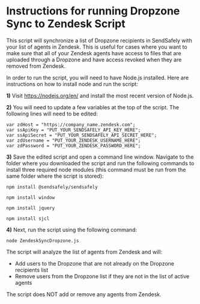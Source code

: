 # Instructions for running Dropzone Sync to Zendesk Script #

This script will synchronize a list of Dropzone recipients in SendSafely with your list of agents in Zendesk. This is useful for cases where you want to make sure that all of your Zendesk agents have access to files that are uploaded through a Dropzone and have access revoked when they are removed from Zendesk. 

In order to run the script, you will need to have Node.js installed. Here are instructions on how to install node and run the script:

**1)** Visit https://nodejs.org/en/ and install the most recent version of Node.js.

**2)** You will need to update a few variables at the top of the script. The following lines will need to be edited:

```var ssHost = "https://company_name.sendsafely.com";
var zdHost = "https://company_name.zendesk.com";
var ssApiKey = "PUT_YOUR_SENDSAFELY_API_KEY_HERE";
var ssApiSecret = "PUT_YOUR_SENDSAFELY_API_SECRET_HERE";
var zdUsername = "PUT_YOUR_ZENDESK_USERNAME_HERE";
var zdPassword = "PUT_YOUR_ZENDESK_PASSWORD_HERE";
```

**3)** Save the edited script and open a command line window. Navigate to the folder where you downloaded the script and run the following commands to install three required node modules (this command must be run from the same folder where the script is stored):

`npm install @sendsafely/sendsafely`

`npm install window`

`npm install jquery`

`npm install sjcl`

**4)** Next, run the script using the following command:

`node ZendeskSyncDropzone.js`

The script will analyze the list of agents from Zendesk and will:
- Add users to the Dropzone that are not already on the Dropzone recipients list
- Remove users from the Dropzone list if they are not in the list of active agents

The script does NOT add or remove any agents from Zendesk. 
